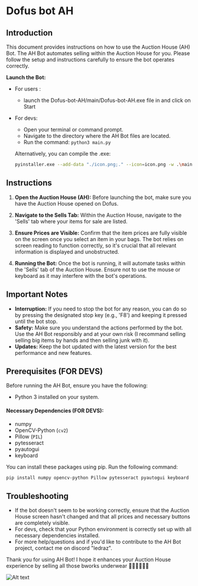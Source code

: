 # Dofus bot AH

## Introduction
This document provides instructions on how to use the Auction House (AH) Bot. The AH Bot automates selling within the Auction House for you. Please follow the setup and instructions carefully to ensure the bot operates correctly.

**Launch the Bot:**
   - For users :
      - launch the Dofus-bot-AH/main/Dofus-bot-AH.exe file in and click on Start 
   - For devs:
      - Open your terminal or command prompt.
      - Navigate to the directory where the AH Bot files are located.
      - Run the command: `python3 main.py`
        
      Alternatively, you can compile the .exe:
      ```bash
      pyinstaller.exe --add-data "./icon.png;." --icon=icon.png -w .\main.py
      ```

## Instructions

1. **Open the Auction House (AH):** Before launching the bot, make sure you have the Auction House opened on Dofus.

2. **Navigate to the Sells Tab:** Within the Auction House, navigate to the 'Sells' tab where your items for sale are listed.

3. **Ensure Prices are Visible:** Confirm that the item prices are fully visible on the screen once you select an item in your bags. The bot relies on screen reading to function correctly, so it's crucial that all relevant information is displayed and unobstructed.

6. **Running the Bot:** Once the bot is running, it will automate tasks within the 'Sells' tab of the Auction House. Ensure not to use the mouse or keyboard as it may interfere with the bot's operations.

## Important Notes

- **Interruption:** If you need to stop the bot for any reason, you can do so by pressing the designated stop key (e.g., 'F8') and keeping it pressed until the bot stop.
- **Safety:** Make sure you understand the actions performed by the bot. Use the AH Bot responsibly and at your own risk (I recommand selling selling big items by hands and then selling junk with it).
- **Updates:** Keep the bot updated with the latest version for the best performance and new features.

## Prerequisites (FOR DEVS)
Before running the AH Bot, ensure you have the following:
- Python 3 installed on your system.

#### Necessary Dependencies (FOR DEVS):

- numpy
- OpenCV-Python (`cv2`)
- Pillow (`PIL`)
- pytesseract
- pyautogui
- keyboard

You can install these packages using pip. Run the following command:

```bash
pip install numpy opencv-python Pillow pytesseract pyautogui keyboard
```
## Troubleshooting

- If the bot doesn't seem to be working correctly, ensure that the Auction House screen hasn't changed and that all prices and necessary buttons are completely visible.
- For devs, check that your Python environment is correctly set up with all necessary dependencies installed.
- For more help/questions and if you'd like to contribute to the AH Bot project, contact me on discord "ledraz".


Thank you for using AH Bot! I hope it enhances your Auction House experience by selling all those bworks underwear 🤙🏻🤙🏻🤙🏻

![Alt text](https://media.discordapp.net/attachments/1127705561975230598/1191341301203996724/image.png?ex=65a5160c&is=6592a10c&hm=704d1d11bb10d77b407aa91e2cceca0c35b28121003ab303682a954df5ab0d06&=&format=webp&quality=lossless)

